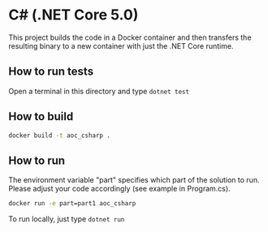 # C# (.NET Core 5.0)

This project builds the code in a Docker container and then transfers the resulting binary to a new container with just the .NET Core runtime. 

## How to run tests
Open a terminal in this directory and type `dotnet test`

## How to build
```bash
docker build -t aoc_csharp . 
```

## How to run
The environment variable "part" specifies which part of the solution to run. Please adjust your code accordingly (see example in Program.cs).
```bash
docker run -e part=part1 aoc_csharp
```

To run locally, just type `dotnet run`